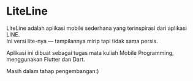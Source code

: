 # LiteLine

LiteLine adalah aplikasi mobile sederhana yang terinspirasi dari aplikasi LINE.  
Ini versi lite-nya — tampilannya mirip tapi tidak sama persis.

Aplikasi ini dibuat sebagai tugas mata kuliah Mobile Programming, menggunakan Flutter dan Dart.

Masih dalam tahap pengembangan:)
